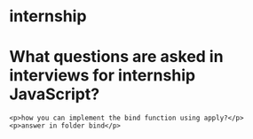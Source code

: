 # internship

<h1>What questions are asked in interviews for internship JavaScript?</h1>


```
<p>how you can implement the bind function using apply?</p>
<p>answer in folder bind</p>
```

